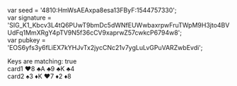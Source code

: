 


var seed = '4810:HmWsAEAxpa8esa13FByF:1544757330';   
var signature = 'SIG_K1_Kbcv3L4tQ6PUwT9bmDc5dWNfEUWwbaxrpwFruTWpM9H3jto4BVUdFq1MmXRgY4pTV9N5f36cCV9xaprwZ57cwkcP6794w8';  
var pubkey = 'EOS6yfs3y6fLiEX7kYHJvTx2jycCNc21v7ygLuLvGPuVARZwbEvdi';  


Keys are matching:  true   
card1 ♥8 ♣A ♣9 ♣K ♣4   
card2 ♠3 ♦K ♥7 ♦2 ♦8   
